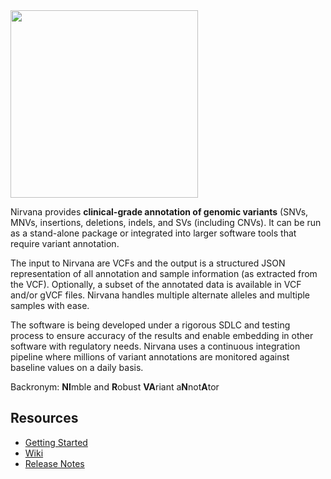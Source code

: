 <img align="left" src="https://github.com/Illumina/Nirvana/wiki/images/NirvanaLogo.png" width="300" />
<br clear=left>

Nirvana provides **clinical-grade annotation of genomic variants** (SNVs, MNVs, insertions, deletions, indels, and SVs (including CNVs). It can be run as a stand-alone package or integrated into larger software tools that require variant annotation.

The input to Nirvana are VCFs and the output is a structured JSON representation of all annotation and sample information (as extracted from the VCF). Optionally, a subset of the annotated data is available in VCF and/or gVCF files. Nirvana handles multiple alternate alleles and multiple samples with ease.

The software is being developed under a rigorous SDLC and testing process to ensure accuracy of the results and enable embedding in other software with regulatory needs. Nirvana uses a continuous integration pipeline where millions of variant annotations are monitored against baseline values on a daily basis.

Backronym: **NI**mble and **R**obust **VA**riant a**N**not**A**tor
<br clear=left>

## Resources

* [Getting Started](https://github.com/Illumina/Nirvana/wiki/Getting-Started)
* [Wiki](https://github.com/Illumina/Nirvana/wiki)
* [Release Notes](https://github.com/Illumina/Nirvana/releases)
